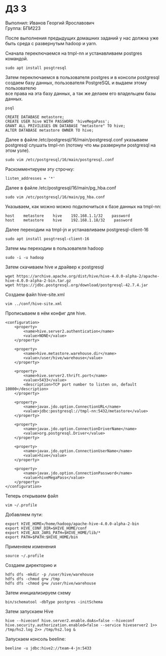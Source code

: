 # ДЗ 3

Выполнил: Иванов Георгий Ярославович \
Группа: БПИ223

После выполнения предыдущих домашних заданий у нас должна уже быть среда с развернутым hadoop и yarn.

Сначала переключаемся на tmpl-nn и устанавливаем postgres командой. 

```
sudo apt install posgtresql
```

Затем переключаемся в пользователя postgres и в консоли postgresql создаем базу данных, пользователя PostgreSQL и выдаем этому пользователю  
все права на эта базу данных, а так же делаем его владельцем базы данных. 

```
psql
```

```
CREATE DATABASE metastore;
CREATE USER hive WITH PASSWORD 'hiveMegaPass';
GRANT ALL PRIVILEGES ON DATABASE "metastore" TO hive;
ALTER DATABASE metastore OWNER TO hive;
```

Далее в файле /etc/postgresql/16/main/postgresql.conf указываем postgresql слушать tmpl-nn (потому что мы развернули postgresql на этом узле).
```
sudo vim /etc/postgresql/16/main/postgresql.conf
```

Раскомментируем эту строчку: 
```
listen_addresses = '*' 
```

Далее в файле /etc/postgresql/16/main/pg_hba.conf
```
sudo vim /etc/postgresql/16/main/pg_hba.conf
```

Указываем, как можно можно подключиться к базе данных на tmpl-nn: 
``` 
host    metastore    hive    192.168.1.1/32    password
host    metastore    hive    192.168.1.18/32    password
```

Далее переходим на tmpl-jn и устанавливаем postgresql-client-16 
``` 
sudo apt install posgtresql-client-16
```

Затем мы переходим в пользователя hadoop 
``` 
sudo -i -u hadoop
```

Затем скачиваем hive и драйвер к postgresql
``` 
wget https://archive.apache.org/dist/hive/hive-4.0.0-alpha-2/apache-hive-4.0.0-alpha-2-bin.tar.gz
wget https://jdbc.postgresql.org/download/postgresql-42.7.4.jar
```

Создаем файл hive-site.xml 
``` 
vim ../conf/hive-site.xml
```

Прописываем в нём конфиг для hive.
``` 
<configuration>
    <property>
        <name>hive.server2.authentication</name>
        <value>NONE</value>
    </property>
    
    <property>
        <name>hive.metastore.warehouse.dir</name>
        <value>/user/hive/warehouse</value>
    </property>
    
    <property>
        <name>hive.server2.thrift.port</name>
        <value>5433</value>
        <description>TCP port number to listen on, default 10000</description>
    </property>
    
    <property>
        <name>javax.jdo.option.ConnectionURL</name>
        <value>jdbc:postgresql://tmpl-nn:5432/metastore</value>
    </property>
    
    <property>
        <name>javax.jdo.option.ConnectionDriverName</name>
        <value>org.postgresql.Driver</value>
    </property>
    
    <property>
        <name>javax.jdo.option.ConnectionUserName</name>
        <value>hive</value>
    </property>
    
    <property>
        <name>javax.jdo.option.ConnectionPassword</name>
        <value>hiveMegaPass</value>
    </property>
</configuration>
```

Теперь открываем файл 
``` 
vim ~/.profile
```

Добавляем пути: 
``` 
export HIVE_HOME=/home/hadoop/apache-hive-4.0.0-alpha-2-bin
export HIVE_CONF_DIR=$HIVE_HOME/conf
export HIVE_AUX_JARS_PATH=$HIVE_HOME/lib/*
export PATH=$PATH:$HIVE_HOME/bin
```

Применяем изменения 
``` 
source ~/.profile
```

Создаем директорию и 
``` 
hdfs dfs -mkdir -p /user/hive/warehouse
hdfs dfs -chmod g+w /tmp
hdfs dfs -chmod g+w /user/hive/warehouse
```

Затем инициализируем схему
``` 
bin/schematool -dbType postgres -initSchema
```

Затем запускаем Hive 
``` 
hive --hiveconf hive.server2.enable.doAs=false --hiveconf hive.security.authorization.enabled=false --service hiveserver2 1>> /tmp/hs2.log 2>> /tmp/hs2.log &
```

Запускаем консоль beeline:
``` 
beeline -u jdbc:hive2://team-4-jn:5433
```
